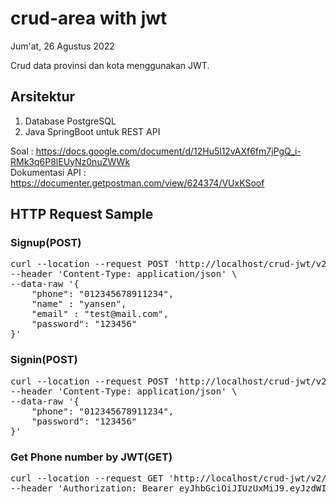 # crud-area with jwt
Jum'at, 26 Agustus 2022

Crud data provinsi dan kota menggunakan JWT.

## Arsitektur
1. Database PostgreSQL
2. Java SpringBoot untuk REST API

Soal : https://docs.google.com/document/d/12Hu5l12vAXf6fm7jPgQ_i-RMk3q6P8lEUyNz0nuZWWk
<br/>
Dokumentasi API : https://documenter.getpostman.com/view/624374/VUxKSoof

## HTTP Request Sample
### Signup(POST)
<pre>
curl --location --request POST 'http://localhost/crud-jwt/v2/auth/signup' \
--header 'Content-Type: application/json' \
--data-raw '{
    "phone": "012345678911234",
    "name" : "yansen",
    "email" : "test@mail.com",
    "password": "123456"
}'
</pre>

### Signin(POST)
<pre>
curl --location --request POST 'http://localhost/crud-jwt/v2/auth/signin' \
--header 'Content-Type: application/json' \
--data-raw '{
    "phone": "012345678911234", 
    "password": "123456"
}'
</pre>

### Get Phone number by JWT(GET)
<pre>
curl --location --request GET 'http://localhost/crud-jwt/v2/auth/info' \
--header 'Authorization: Bearer eyJhbGciOiJIUzUxMiJ9.eyJzdWIiOiIxIiwiaWF0IjoxNjYxNjcxNTkwLCJleHAiOjE2NjIyNzYzOTB9.JdVltuyMd3y0-6wg7hkazkF_-5ixRoItSYnGBg7d4O_1ZxVB3UUHzRP2eColBPhclpMgjD2SnE95EIJmQ0yvBQ'
</pre>